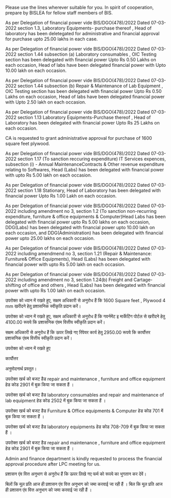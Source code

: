 Please use the lines wherever suitable for you. In spirit of cooperation, prepare by BISLEA for fellow staff members of BIS.

As per Delegation of financial power vide BIS/DGO(478)/2022 Dated 07-03-2022 section 1.3, Laboratory Equipments- purchase thereof , Head of laboratory has been deletegated for administrative and financial approval for purchase upto 25.00 lakhs in each case.

As per Delegation of financial power vide BIS/DGO(478)/2022 Dated 07-03-2022 section 1.44 subsection (a) Laboratory consumables , OIC Testing section has been delegated with financial power Upto Rs 0.50 Lakhs on each occasion, Head of labs have been delegated financial power with Upto 10.00 lakh on each occasion.

As per Delegation of financial power vide BIS/DGO(478)/2022 Dated 07-03-2022 section 1.44 subsection (b) Repair & Maintenance of Lab Equipment , OIC Testing section has been delegated with financial power Upto Rs 0.50 Lakhs on each occasion, Head of labs have been delegated financial power with Upto 2.50 lakh on each occasion.

As per Delegation of financial power vide BIS/DGO(478)/2022 Dated 07-03-2022 section 1.13 Laboratory Equipments-Purchase thereof , Head of Laboratory has been delegated with financial power Upto Rs 25 Lakhs on each occasion.

CA is requested to grant administrative approval for purchase of 1600 square feet plywood.

As per Delegation of financial power vide BIS/DGO(478)/2022 Dated 07-03-2022 section 1.17 (To sanction reccuring expenditure) IT Services expences, subsection (i) - Annual MaintenanceContracts & Other revenue expenditure relating to Softwares, Head (Labs) has been delegated with financial power with upto Rs 5.00 lakh on each occasion.

As per Delegation of financial power vide BIS/DGO(478)/2022 Dated 07-03-2022 section 1.18 Stationary, Head of Laboratory has been delegated with financial power Upto Rs 1.00 Lakh on each occasion.

As per Delegation of financial power vide BIS/DGO(478)/2022 Dated 07-03-2022 including amendment no 3, section 1.2 (To sanction non-recurring expenditure, furniture & office equipments & Computer)Head Labs has been delegated with financial power upto Rs 5.00 lakhs on each occasion, DDG(Labs) has been delegated with financial power upto 10.00 lakh on each occasion, and DDG(Administration) has been delegated with financial power upto 25.00 lakhs on each occasion.

As per Delegation of financial power vide BIS/DGO(478)/2022 Dated 07-03-2022 including amendmend no 3, section 1.21 (Repair & Maintenance: Furniture& Office Equipments), Head (Labs) has been delegated with financial power with upto Rs 5.00 lakh on each occasion.

As per Delegation of financial power vide BIS/DGO(478)/2022 Dated 07-03-2022 including amendment no 3, section 1.24(b) Freight and Cartage-shifting of office and others , Head (Labs) has been delegated with financial power with upto Rs 1.00 lakh on each occasion.

उपरोक्त को ध्यान में रखते हुए, सक्षम अधिकारी से अनुरोध हैं कि 1600 Square feet , Plywood 4 mm खरीदने हेतु प्रशासनिक स्वीकृति प्रदान करें।

उपरोक्त को ध्यान में रखते हुए, सक्षम अधिकारी से अनुरोध हैं कि गवर्नमेंट इ मार्केटिंग पोर्टल से खरीदने हेतु 4100.00 रूपये कि प्रशासनिक एंवम वित्तीय स्वीकृति प्रदान करें।

सक्षम अधिकारी से अनुरोध हैं कि ऊपर लिखे गए रिपेयर कार्य हेतु 2950.00 रूपये कि कार्योत्तर प्रशासनिक एंवम वित्तीय स्वीकृति प्रदान करें।

उपरोक्त को ध्यान में रखते हुए

कार्योत्तर

अनुमोदनार्थ प्रस्तुत।

उपरोक्त खर्च को बजट हैड repair and maintenance , furniture and office equipment हेड कोड 2901 में बुक किया जा सकता हैं ।

उपरोक्त खर्च को बजट हैड laboratory consumables and repair and maintenance of lab equipment हेड कोड 2502 में बुक किया जा सकता हैं ।

उपरोक्त खर्च को बजट हैड Furniture & Office equipments & Computer हेड कोड 701 में बुक किया जा सकता हैं ।

उपरोक्त खर्च को बजट हैड laboratory equipments हेड कोड 708-709 में बुक किया जा सकता हैं ।

उपरोक्त खर्च को बजट हैड repair and maintenance , furniture and office equipment हेड कोड 2901 में बुक किया जा सकता हैं ।


Admin and finance department is kindly requested to process the financial approval procedure after LPC meeting for us.

प्रशासन एंव वित्त अनुभाग से अनुरोध हैं कि ऊपर लिखे गए फर्म को रूपये का भुगतान कर देवें।

बिलों कि मूल प्रति आज ही प्रशासन एंव वित्त अनुभाग को जमा करवाई जा रही हैं ।   बिल कि मूल प्रति आज ही प्रशासन एंव वित्त अनुभाग को जमा करवाई जा रही हैं ।  
